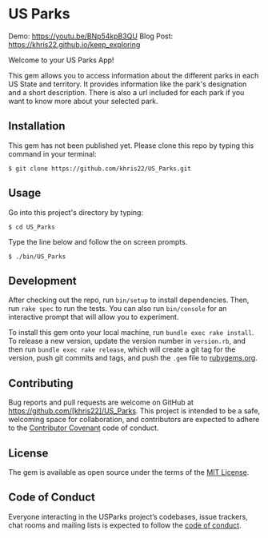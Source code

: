 # US Parks

Demo: https://youtu.be/BNp54kpB3QU
Blog Post: https://khris22.github.io/keep_exploring

Welcome to your US Parks App!

This gem allows you to access information about the different parks in each US State and territory. It provides information like the park's designation and a short description. There is also a url included for each park if you want to know more about your selected park.

## Installation

This gem has not been published yet. Please clone this repo by typing this command in your terminal:

`$ git clone https://github.com/khris22/US_Parks.git`


## Usage

Go into this project's directory by typing:

`$ cd US_Parks`

Type the line below and follow the on screen prompts. 

`$ ./bin/US_Parks`

## Development

After checking out the repo, run `bin/setup` to install dependencies. Then, run `rake spec` to run the tests. You can also run `bin/console` for an interactive prompt that will allow you to experiment.

To install this gem onto your local machine, run `bundle exec rake install`. To release a new version, update the version number in `version.rb`, and then run `bundle exec rake release`, which will create a git tag for the version, push git commits and tags, and push the `.gem` file to [rubygems.org](https://rubygems.org).

## Contributing

Bug reports and pull requests are welcome on GitHub at https://github.com/[khris22]/US_Parks. This project is intended to be a safe, welcoming space for collaboration, and contributors are expected to adhere to the [Contributor Covenant](http://contributor-covenant.org) code of conduct.

## License

The gem is available as open source under the terms of the [MIT License](https://opensource.org/licenses/MIT).

## Code of Conduct

Everyone interacting in the USParks project’s codebases, issue trackers, chat rooms and mailing lists is expected to follow the [code of conduct](https://github.com/[khris22]/US_Parks/blob/master/CODE_OF_CONDUCT.md).
